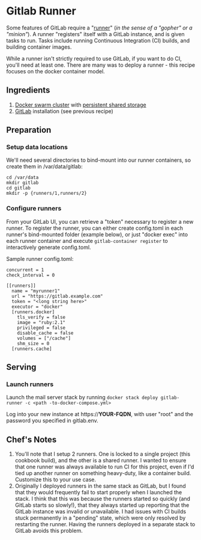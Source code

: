 # Gitlab Runner

Some features of GitLab require a "[runner](https://docs.gitlab.com/runner/)" (_in the sense of a "gopher" or a "minion"_). A runner "registers" itself with a GitLab instance, and is given tasks to run. Tasks include running Continuous Integration (CI) builds, and building container images.

While a runner isn't strictly required to use GitLab, if you want to do CI, you'll need at least one. There are many was to deploy a runner - this recipe focuses on the docker container model.

## Ingredients

1. [Docker swarm cluster](/ha-docker-swarm/) with [persistent shared storage](/ha-docker-swarm/shared-storage-ceph.md)
2. [GitLab](/ha-docker-swarm/gitlab) installation (see previous recipe)

## Preparation

### Setup data locations

We'll need several directories to bind-mount into our runner containers, so create them in /var/data/gitlab:

```
cd /var/data
mkdir gitlab
cd gitlab
mkdir -p {runners/1,runners/2}
```


### Configure runners

From your GitLab UI, you can retrieve a "token" necessary to register a new runner. To register the runner, you can either create config.toml in each runner's bind-mounted folder (example below), or just "docker exec" into each runner container and execute ```gitlab-container register``` to interactively generate config.toml.

Sample runner config.toml:
```
concurrent = 1
check_interval = 0

[[runners]]
  name = "myrunner1"
  url = "https://gitlab.example.com"
  token = "<long string here>"
  executor = "docker"
  [runners.docker]
    tls_verify = false
    image = "ruby:2.1"
    privileged = false
    disable_cache = false
    volumes = ["/cache"]
    shm_size = 0
  [runners.cache]
```
## Serving

### Launch runners

Launch the mail server stack by running ```docker stack deploy gitlab-runner -c <path -to-docker-compose.yml>```

Log into your new instance at https://**YOUR-FQDN**, with user "root" and the password you specified in gitlab.env.

## Chef's Notes

1. You'll note that I setup 2 runners. One is locked to a single project (this cookbook build), and the other is a shared runner. I wanted to ensure that one runner was always available to run CI for this project, even if I'd tied up another runner on something heavy-duty, like a container build. Customize this to your use case.
2. Originally I deployed runners in the same stack as GitLab, but I found that they would frequently fail to start properly when I launched the stack. I think that this was because the runners started so quickly (and GitLab starts so slowly!), that they always started up reporting that the GitLab instance was invalid or unavailable. I had issues with CI builds stuck permanently in a "pending" state, which were only resolved by restarting the runner. Having the runners deployed in a separate stack to GitLab avoids this problem.
